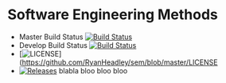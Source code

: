 # Software Engineering Methods


- Master Build Status [![Build Status](https://travis-ci.org/RyanHeadley/TheGroupProject.svg?branch=master)](https://travis-ci.org/RyanHeadley/TheGroupProject)
- Develop Build Status [![Build Status](https://travis-ci.org/RyanHeadley/TheGroupProject.svg?branch=develop)](https://travis-ci.org/RyanHeadley/TheGroupProject)
- [![LICENSE](https://img.shields.io/github/license/RyanHeadley/sem.svg?style=flat-square)](https://github.com/RyanHeadley/sem/blob/master/LICENSE
- [![Releases](https://img.shields.io/github/release/RyanHeadley/sem/all.svg?style=flat-square)](https://github.com/RyanHeadley/sem/releases)
blabla bloo bloo bloo